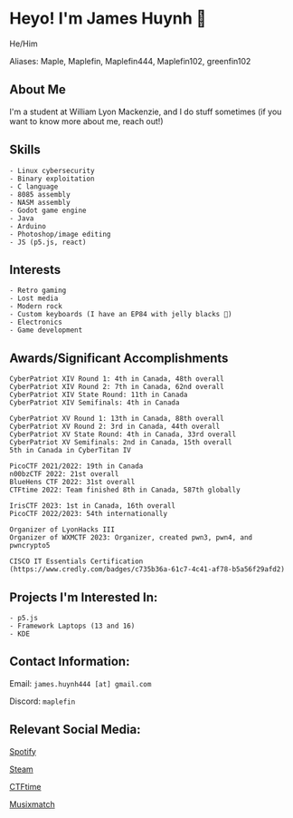 # Heyo! I'm James Huynh 👋
He/Him

Aliases: Maple, Maplefin, Maplefin444, Maplefin102, greenfin102

## About Me
 
I'm a student at William Lyon Mackenzie, and I do stuff sometimes
(if you want to know more about me, reach out!)

## Skills
```
- Linux cybersecurity
- Binary exploitation
- C language
- 8085 assembly
- NASM assembly
- Godot game engine
- Java
- Arduino
- Photoshop/image editing
- JS (p5.js, react)
```
## Interests
```
- Retro gaming
- Lost media
- Modern rock
- Custom keyboards (I have an EP84 with jelly blacks 🙂)
- Electronics
- Game development
```

## Awards/Significant Accomplishments

```
CyberPatriot XIV Round 1: 4th in Canada, 48th overall
CyberPatriot XIV Round 2: 7th in Canada, 62nd overall
CyberPatriot XIV State Round: 11th in Canada
CyberPatriot XIV Semifinals: 4th in Canada

CyberPatriot XV Round 1: 13th in Canada, 88th overall
CyberPatriot XV Round 2: 3rd in Canada, 44th overall
CyberPatriot XV State Round: 4th in Canada, 33rd overall
CyberPatriot XV Semifinals: 2nd in Canada, 15th overall
5th in Canada in CyberTitan IV

PicoCTF 2021/2022: 19th in Canada
n00bzCTF 2022: 21st overall
BlueHens CTF 2022: 31st overall
CTFtime 2022: Team finished 8th in Canada, 587th globally

IrisCTF 2023: 1st in Canada, 16th overall
PicoCTF 2022/2023: 54th internationally

Organizer of LyonHacks III
Organizer of WXMCTF 2023: Organizer, created pwn3, pwn4, and pwncrypto5

CISCO IT Essentials Certification (https://www.credly.com/badges/c735b36a-61c7-4c41-af78-b5a56f29afd2)
```

## Projects I'm Interested In:

```
- p5.js
- Framework Laptops (13 and 16)
- KDE
```
## Contact Information:
Email: `james.huynh444 [at] gmail.com`

Discord: `maplefin`

## Relevant Social Media:
[Spotify](https://open.spotify.com/user/psqonnyomsh8gkqw09rj2ly5j)

[Steam](https://steamcommunity.com/profiles/76561198189481409)

[CTFtime](https://ctftime.org/user/132650)

[Musixmatch](https://www.musixmatch.com/profile/3vUCAHyqsk8VQhPCD-B2KwrbR7zsA2WiTS5RCzSOPAWIHvC_7P7VLfhRjQSDWwEjyHIjHVALHKmNA3ZOhADpseZ8-is3Q_3s1aitAiQv_nGhk-M3MKivRXAJTmpGqOyYQ_zoIJWf1JdM_4FHvH__Q-vFZlM)
